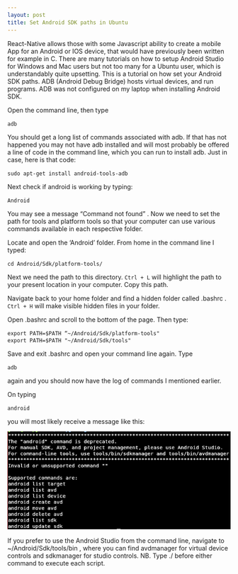 ```yaml
---
layout: post
title: Set Android SDK paths in Ubuntu
---
```


React-Native allows those with some Javascript ability to create a mobile App for an Android or IOS device, that would have previously been written for example in C.
There are many tutorials on how to setup Android Studio for Windows and Mac users but not too many for a Ubuntu user, which is understandably quite upsetting. This is a tutorial on how set your Android SDK paths.
ADB (Android Debug Bridge) hosts virtual devices, and run programs.
ADB was not configured on my laptop when installing Android SDK.

Open the command line, then type  
```
adb
```  

You should get a long list of commands associated with adb.
If that  has not happened you may not have adb installed and will most probably be offered a line of code in the command line, which you can run to install adb.
Just in case, here is that code:
```   
sudo apt-get install android-tools-adb   
```


Next check if android is working by typing:
```
Android
```
You may see a message “Command not found” .
Now we need to set the path for tools and platform tools so that your computer can use various commands available in each respective folder.


Locate and open the ‘Android’ folder. From home in the command line I typed:


    cd Android/Sdk/platform-tools/


Next we need the path to this directory.
`Ctrl + L` will highlight the path to your present location in your computer. Copy this path.


Navigate back to your home folder and find a hidden folder called .bashrc .
`Ctrl + H` will make visible hidden files in your folder.


Open .bashrc and scroll to the bottom of the page.
Then type:


```
export PATH=$PATH “~/Android/Sdk/platform-tools"
export PATH=$PATH "~/Android/Sdk/tools"
```

Save and exit .bashrc and open your command line again.
Type
```
adb  
```
 again and you should now have the log of commands I mentioned earlier.


On typing
```
android
```
you will most likely receive a message like this:

![Command line error](../images/android_is_deprecated.png "Command line error")

If you prefer to use the Android Studio from the command line, navigate to ~/Android/Sdk/tools/bin , where you can find avdmanager for virtual device controls and sdkmanager for studio controls.
NB. Type ./ before either command to execute each script.

